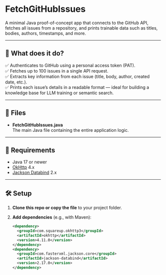 # FetchGitHubIssues

A minimal Java proof-of-concept app that connects to the GitHub API, fetches all issues from a repository, and prints trainable data such as titles, bodies, authors, timestamps, and more.

---

## 🚀 What does it do?

✅ Authenticates to GitHub using a personal access token (PAT).  
✅ Fetches up to 100 issues in a single API request.  
✅ Extracts key information from each issue (title, body, author, created date, etc.).  
✅ Prints each issue’s details in a readable format — ideal for building a knowledge base for LLM training or semantic search.

---

## 📂 Files

- **FetchGitHubIssues.java**  
  The main Java file containing the entire application logic.

---

## 🔧 Requirements

- Java 17 or newer
- [OkHttp](https://square.github.io/okhttp/) 4.x
- [Jackson Databind](https://github.com/FasterXML/jackson-databind) 2.x

---

## 🛠️ Setup

1. **Clone this repo or copy the file** to your project folder.

2. **Add dependencies** (e.g., with Maven):
   ```xml
   <dependency>
     <groupId>com.squareup.okhttp3</groupId>
     <artifactId>okhttp</artifactId>
     <version>4.11.0</version>
   </dependency>
   <dependency>
     <groupId>com.fasterxml.jackson.core</groupId>
     <artifactId>jackson-databind</artifactId>
     <version>2.17.0</version>
   </dependency>
